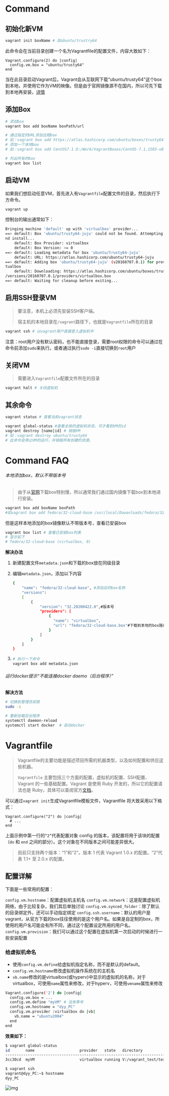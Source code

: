 # Command

## 初始化新VM

```bash
vagrant init boxName # 如ubuntu/trustry64
```

此命令会在当前目录创建一个名为Vagrantfile的配置文件，内容大致如下：

```
Vagrant.configure(2) do |config|
  config.vm.box = "ubuntu/trusty64"
end
```

当在此目录启动Vagrant后，Vagrant会从互联网下载“ubuntu/trusty64”这个box到本地，并使用它作为VM的映像。但是由于官网镜像源不在国内，所以可先下载到本地再安装，[详情](######本地添加box，默认不带版本号)

## 添加Box

```BASH
# 添加box
vagrant box add boxName boxPath/url

# 通过指定的URL添加远程box
# 如：vagrant box add https://atlas.hashicorp.com/ubuntu/boxes/trusty64
# 添加一个本地box
# 如：vagrant box add CentOS7.1 D:/Work/VagrantBoxes/CentOS-7.1.1503-x86_64-netboot.box

# 列出所有的box
vagrant box list
```

## 启动VM

如果我们想启动任意VM，首先进入有`Vagrantfile`配置文件的目录，然后执行下方命令。

```BASH
vagrant up
```

控制台的输出通常如下：

```bash
Bringing machine 'default' up with 'virtualbox' provider...
==> default: Box 'ubuntu/trusty64-juju' could not be found. Attempting to find a
nd install...
    default: Box Provider: virtualbox
    default: Box Version: >= 0
==> default: Loading metadata for box 'ubuntu/trusty64-juju'
    default: URL: https://atlas.hashicorp.com/ubuntu/trusty64-juju
==> default: Adding box 'ubuntu/trusty64-juju' (v20160707.0.1) for provider: vir
tualbox
    default: Downloading: https://atlas.hashicorp.com/ubuntu/boxes/trusty64-juju
/versions/20160707.0.1/providers/virtualbox.box
==> default: Waiting for cleanup before exiting...

```

## 启用SSH登录VM

> 要注意，本机上必须先安装SSH客户端。
>
> 宿主机的本地目录在`/vagrant`路径下，也就是`Vagrantfile`所在的目录

```BASH
vagrant ssh # 以vagrant用户直接登入虚拟机中
```

注意：root用户没有默认密码，也不能直接登录，需要root权限的命令可以通过在命令前添加`sudo`来执行。或者通过执行`sudo -i`直接切换到`root`用户



## 关闭VM

> 需要进入`Vagrantfile`配置文件所在的目录

```BASH
vagrant halt # 关闭虚拟机
```



## 其余命令

```BASH
vagrant status # 查看当前vagrant状态

vagrant global-status #查看全局的虚拟机状态，可才看到VM的id
vagrant destroy [name|id] # 销毁VM
# 如：vagrant destroy ubuntu/trusty64
# 此命令会停止VM的运行，并销毁所有创建的资源。


```



# Command FAQ

###### 本地添加box，默认不带版本号

> 由于从[官网](https://app.vagrantup.com/boxes/search)下载box特别慢，所以通常我们通过国内镜像下载box到本地进行安装。

```BASH
vagrant box add boxName boxPath 
#如vagrant box add fedora/32-cloud-base /usr/local/Dowanloads/fedora/32-cloud-base.box
```

但是这样本地添加的box镜像默认不带版本号，查看已安装box

```BASH
vagrant box list # 查看已安装box列表
# 显示如下
# fedora/32-cloud-base (virtualbox, 0)
```

**解决办法**

1. 新建配置文件`metadata.json`和下载的box放在同级目录

2. 编辑`metadata.json`，添加以下内容

   ```BASH
   {
       "name": "fedora/32-cloud-base", #添加后的box名称
       "versions": 
       [
           {
               "version": "32.20200422.0",#版本号
               "providers": [
                   {
                     "name": "virtualbox",
                     "url": "fedora/32-cloud-base.box"#下载到本地的box路径
                   }
               ]
           }
       ]
   }
   ```

3. ```BASH
   # 执行一下命令
   vagrant box add metadata.json
   ```



###### 运行docker提示“不能连接docker daemo（后台程序）”

**解决方法**

```BASH
# 切换到管理员权限
sudo -i

# 重新加载后台程序
systemctl daemon-reload
systemctl start docker  # 启动docker
```





# Vagrantfile

>  Vagrantfile的主要功能是描述项目所需的机器类型，以及如何配置和供应这些机器。 
>
> `Vagrantfile` 主要包括三个方面的配置，虚拟机的配置、SSH配置、Vagrant 的一些基础配置。Vagrant 是使用 Ruby 开发的，所以它的配置语法也是 Ruby，具体可以查阅官方[文档](https://www.vagrantup.com/docs/vagrantfile)。

可以通过`vagrant init`生成Vagrantfile模板文件，Vagrantfile 将大致采用以下格式：

```
Vagrant.configure("2") do |config|
  # ...
end
```

上面示例中第一行的`“2”`代表配置对象 config 的版本，该配置将用于该块的配置（`do` 和 `end` 之间的部分）。这个对象在不同版本之间可能差异很大。

> 目前只支持两个版本：“1”和“2”。版本 1 代表 Vagrant 1.0.x 的配置。“2”代表 1.1+ 至 2.0.x 的配置。

## 配置详解

下面是一些常用的配置：

`config.vm.hostname`：配置虚拟机主机名
`config.vm.network`：这是配置虚拟机网络，由于比较复杂，我们其后单独讨论
`config.vm.synced_folder`：除了默认的目录绑定外，还可以手动指定绑定
`config.ssh.username`：默认的用户是vagrant，从官方下载的box往往使用的是这个用户名。如果是自定制的box，所使用的用户名可能会有所不同，通过这个配置设定所用的用户名。
`config.vm.provision`：我们可以通过这个配置在虚拟机第一次启动的时候进行一些安装配置



### 给虚拟机命名

* 使用`config.vm.define`给虚拟机指定名称，而不是默认的default。
* `config.vm.hostname`修改虚拟机操作系统在的主机名
* `vb.name`修改的是virtualbox(或hyperv)中显示的虚拟机的名称，对于virtualbox，可使用`name`属性来修改，对于hyperv，可使用`vmname`属性来修改

```bash
Vagrant.configure('2') do |config|
  config.vm.box = ...
  config.vm.define "myVM" # 没有等号
  config.vm.hostname = "dyy_PC"
  config.vm.provider :virtualbox do |vb|
    vb.name = "ubuntu2004"
  end
end
```

**效果如下：**

```BASH
$ vagrant global-status
id       name                    provider   state   directory
----------------------------------------------------------------------------------------
3cc30cd  myVM                    virtualbox running V:/vagrant_test/test

$ vagrant ssh
vagrant@dyy_PC:~$ hostname
dyy_PC
```

![img](Vagrant%E6%8C%87%E4%BB%A4.assets/2020_10_14_1602609713763.png)